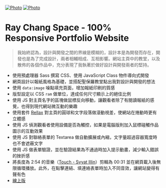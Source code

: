 [![Photo](https://github.com/raychang2017/raychang-space/blob/master/img/%E8%9E%A2%E5%B9%95%E5%BF%AB%E7%85%A7%202020-05-05%20%E4%B8%8B%E5%8D%882.01.58.png?raw=true)](https://dribbble.com/raychangdesign)
[![Photo](https://github.com/raychang2017/raychang-space/blob/master/img/%E8%9E%A2%E5%B9%95%E5%BF%AB%E7%85%A7%202020-05-05%20%E4%B8%8B%E5%8D%882.04.17.png?raw=true)](https://dribbble.com/raychangdesign)

# Ray Chang Space - 100% Responsive Portfolio Website

> 我始終認為，設計與開發之間的界線是模糊的，設計本是為開發而存在，開發也是為了完成設計，兩者相輔相成、互相影響。網站主頁中的教堂，以及散佈的各個作品中，充分表現了我執著於做好設計與開發兩者的堅持。

- 使用預處理器 Sass 撰寫 CSS、使用 JavaScript Class 物件導向式開發
- 網頁設計以報紙風格為基礎，並搭配聖保羅教堂點出我對設計與開發的想法
- 使用 `data:image` 噪點填充頁面，增加報紙印刷的質感
- 版型設定以 CSS `ram` 做單位，達成任何尺寸顯示上的絕佳比例
- 使用 JS 對主頁名字的區塊做鼠標反向移動，讓觀看者除了有閱讀報紙的感覺，也得到現代網站微互動的樂趣
- 使用套件 [Rellax](https://dixonandmoe.com/rellax/) 對主頁的圓球和文字段落做滾動視差，使網站在捲動時更有立體感
- 使用 JS 偵測觀看者使用設備是否為觸控，如果是電腦版則加入鼠標碰觸作品圖示的互動效果
- 使用 JS 對聯絡表單的 Textarea 做自動擴展或內縮，文字量超過容器寬度時也不會遮蔽文字
- 使用 JS 做表單驗證，並在驗證結果為不通過時加入提示動畫，減少輸入錯誤的挫折感
- 將長度為 2:54 的音樂（[Touch - Svyat Illin](https://icons8.com/music/search/touch)）剪輯為 00:31 並在網頁載入後無限循環播放。此外，在點擊連結、填連絡表單時加入不同音效，讓網站變得有聲有色
- [線上版](https://raychang2017.github.io/raychang-space/)